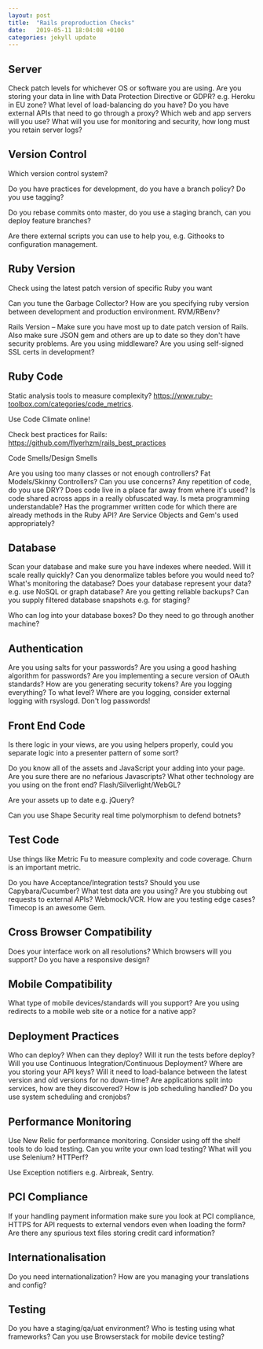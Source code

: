 ```yaml
---
layout: post
title:  "Rails preproduction Checks"
date:   2019-05-11 18:04:08 +0100
categories: jekyll update
---
```

## Server


Check patch levels for whichever OS or software you are using. Are you storing your data in line with Data Protection Directive or GDPR? e.g. Heroku in EU zone? What level of load-balancing do you have? Do you have external APIs that need to go through a proxy? Which web and app servers will you use? What will you use for monitoring and security, how long must you retain server logs?


## Version Control


Which version control system? 

Do you have practices for development, do you have a branch policy? Do you use tagging?

Do you rebase commits onto master, do you use a staging branch, can you deploy feature branches?

Are there external scripts you can use to help you, e.g. Githooks to configuration management.


## Ruby Version


Check using the latest patch version of specific Ruby you want

Can you tune the Garbage Collector? How are you specifying ruby version between development and production environment. RVM/RBenv? 

Rails Version – Make sure you have most up to date patch version of Rails. Also make sure JSON gem and others are up to date so they don't have security problems. Are you using middleware? Are you using self-signed SSL certs in development?


## Ruby Code


Static analysis tools to measure complexity? https://www.ruby-toolbox.com/categories/code_metrics.

Use Code Climate online!

Check best practices for Rails: https://github.com/flyerhzm/rails_best_practices 


Code Smells/Design Smells


Are you using too many classes or not enough controllers? Fat Models/Skinny Controllers? Can you use concerns? Any repetition of code, do you use DRY? Does code live in a place far away from where it's used? Is code shared across apps in a really obfuscated way. Is meta programming understandable? Has the programmer written code for which there are already methods in the Ruby API? Are Service Objects and Gem's used appropriately?


## Database


Scan your database and make sure you have indexes where needed. Will it scale really quickly? Can you denormalize tables before you would need to? What's monitoring the database? Does your database represent your data? e.g. use NoSQL or graph database? Are you getting reliable backups? Can you supply filtered database snapshots e.g. for staging?

Who can log into your database boxes? Do they need to go through another machine?


## Authentication


Are you using salts for your passwords? Are you using a good hashing algorithm for passwords? Are you implementing a secure version of OAuth standards? How are you generating security tokens? Are you logging everything? To what level? Where are you logging, consider external logging with rsyslogd. Don't log passwords!


## Front End Code


Is there logic in your views, are you using helpers properly, could you separate logic into a presenter pattern of some sort? 

Do you know all of the assets and JavaScript your adding into your page. Are you sure there are no nefarious Javascripts? What other technology are you using on the front end? Flash/Silverlight/WebGL? 

Are your assets up to date e.g. jQuery? 

Can you use Shape Security real time polymorphism to defend botnets?


## Test Code


Use things like Metric Fu to measure complexity and code coverage. Churn is an important metric. 

Do you have Acceptance/Integration tests? Should you use Capybara/Cucumber? What test data are you using? Are you stubbing out requests to external APIs? Webmock/VCR. How are you testing edge cases? Timecop is an awesome Gem.


## Cross Browser Compatibility


Does your interface work on all resolutions? Which browsers will you support? Do you have a responsive design?


## Mobile Compatibility


What type of mobile devices/standards will you support? Are you using redirects to a mobile web site or a notice for a native app?


## Deployment Practices


Who can deploy? When can they deploy? Will it run the tests before deploy? Will you use Continuous Integration/Continuous Deployment? Where are you storing your API keys? Will it need to load-balance between the latest version and old versions for no down-time? Are applications split into services, how are they discovered? How is job scheduling handled? Do you use system scheduling and cronjobs?


## Performance Monitoring


Use New Relic for performance monitoring. Consider using off the shelf tools to do load testing. Can you write your own load testing? What will you use Selenium? HTTPerf? 

Use Exception notifiers e.g. Airbreak, Sentry.


## PCI Compliance


If your handling payment information make sure you look at PCI compliance, HTTPS for API requests to external vendors even when loading the form? Are there any spurious text files storing credit card information?


## Internationalisation


Do you need internationalization? How are you managing your translations and config?


## Testing


Do you have a staging/qa/uat environment? Who is testing using what frameworks? Can you use Browserstack for mobile device testing?